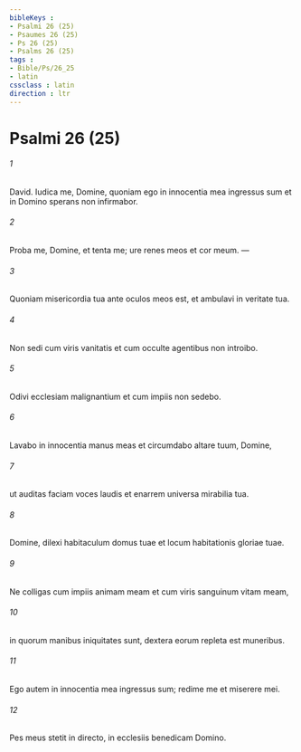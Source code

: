 ```yaml
---
bibleKeys : 
- Psalmi 26 (25)
- Psaumes 26 (25)
- Ps 26 (25)
- Psalms 26 (25)
tags : 
- Bible/Ps/26_25
- latin
cssclass : latin
direction : ltr
---
```


# Psalmi 26 (25)

###### 1
David. Iudica me, Domine, quoniam ego in innocentia mea ingressus sum et in Domino sperans non infirmabor.
###### 2
Proba me, Domine, et tenta me; ure renes meos et cor meum. —
###### 3
Quoniam misericordia tua ante oculos meos est, et ambulavi in veritate tua.
###### 4
Non sedi cum viris vanitatis et cum occulte agentibus non introibo.
###### 5
Odivi ecclesiam malignantium et cum impiis non sedebo.
###### 6
Lavabo in innocentia manus meas et circumdabo altare tuum, Domine,
###### 7
ut auditas faciam voces laudis et enarrem universa mirabilia tua.
###### 8
Domine, dilexi habitaculum domus tuae et locum habitationis gloriae tuae.
###### 9
Ne colligas cum impiis animam meam et cum viris sanguinum vitam meam,
###### 10
in quorum manibus iniquitates sunt, dextera eorum repleta est muneribus.
###### 11
Ego autem in innocentia mea ingressus sum; redime me et miserere mei.
###### 12
Pes meus stetit in directo, in ecclesiis benedicam Domino.
